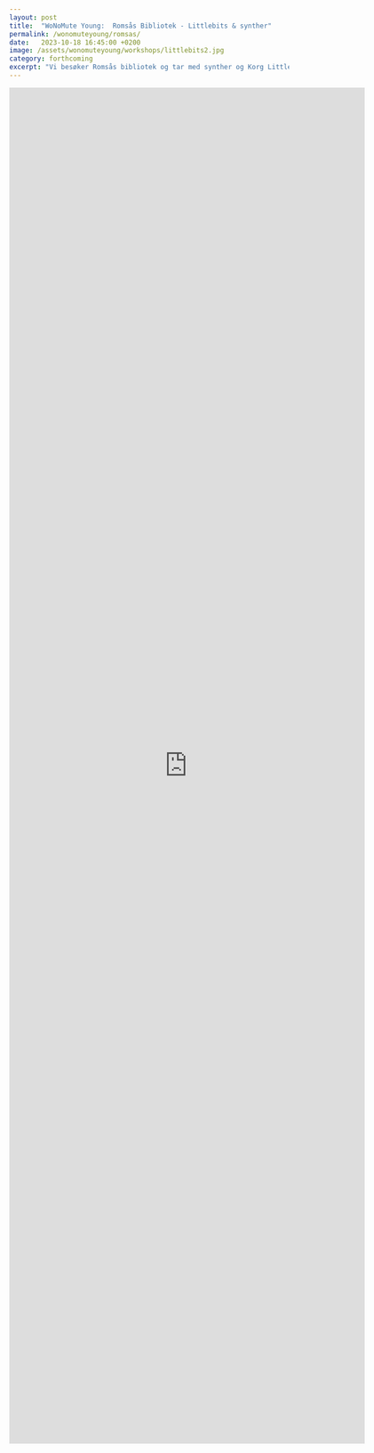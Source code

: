 ```yaml
---
layout: post
title:  "WoNoMute Young:  Romsås Bibliotek - Littlebits & synther"
permalink: /wonomuteyoung/romsas/
date:   2023-10-18 16:45:00 +0200
image: /assets/wonomuteyoung/workshops/littlebits2.jpg
category: forthcoming
excerpt: "Vi besøker Romsås bibliotek og tar med synther og Korg LittleBits og holder en introduserende workshop i lydsyntese og musikk. LittleBits er små elektroniske byggeklosser som settes sammen i kjeder for å skape lyd og musikk."
---
```


<iframe src="https://docs.google.com/forms/d/e/1FAIpQLSf9Es0Uz8hmvMgnCf_68-agxaFx6UZPtR4GxmbgIx0BpvueRQ/viewform?embedded=true" width="640" height="2440" frameborder="0" marginheight="0" marginwidth="0">Laster inn …</iframe>